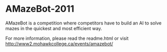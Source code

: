AMazeBot-2011
=============

AMazeBot is a competition where competitors have to build an AI to solve mazes in the quickest and most efficient way.

For more information, please read the readme.html or visit http://www2.mohawkcollege.ca/events/amazebot/
